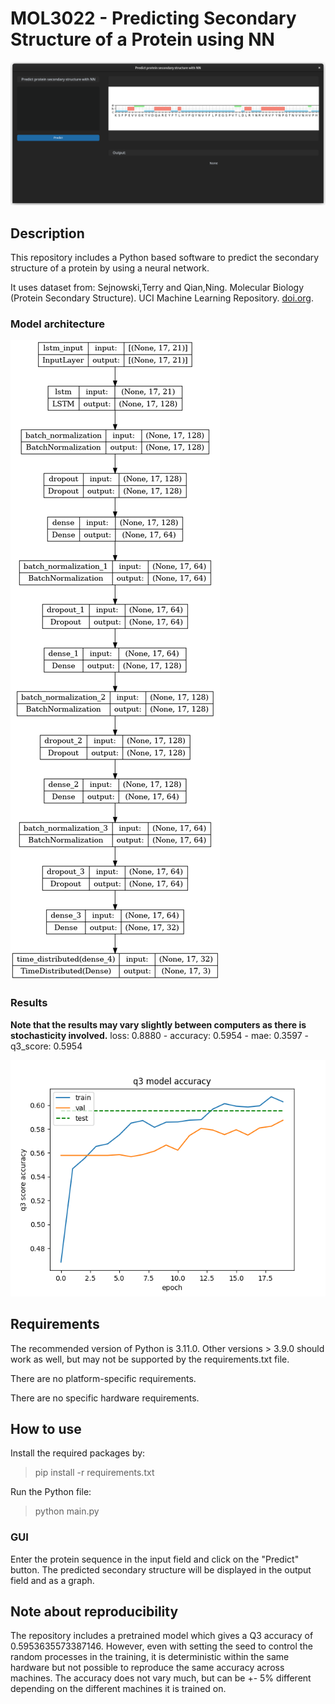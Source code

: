 # MOL3022 - Predicting Secondary Structure of a Protein using NN

![Graphic User Interface](images/gui.png "GUI")

## Description
This repository includes a Python based software to predict the secondary structure of a protein by using a neural network.

It uses dataset from: Sejnowski,Terry and Qian,Ning. Molecular Biology (Protein Secondary Structure). UCI Machine Learning Repository. [doi.org](https://doi.org/10.24432/C5SP4F).

### Model architecture
![Model architecture](images/model.png "Model architecture")

### Results
__Note that the results may vary slightly between computers as there is stochasticity involved.__
loss: 0.8880 - accuracy: 0.5954 - mae: 0.3597 - q3_score: 0.5954

![Results](images/train_accuracy.png "Train accuracy")


## Requirements
The recommended version of Python is 3.11.0.
Other versions > 3.9.0 should work as well, but may not be supported by the requirements.txt file.

There are no platform-specific requirements.

There are no specific hardware requirements.

## How to use

Install the required packages by:
> pip install -r requirements.txt
 
Run the Python file:
> python main.py

### GUI
Enter the protein sequence in the input field and click on the "Predict" button. The predicted secondary structure will be displayed in the output field and as a graph.

## Note about reproducibility

The repository includes a pretrained model which gives a Q3 accuracy of 0.5953635573387146. However, even with setting the seed to control the random processes in the training, it is deterministic within the same hardware but not possible to reproduce the same accuracy across machines. The accuracy does not vary much, but can be +- 5% different depending on the different machines it is trained on.

